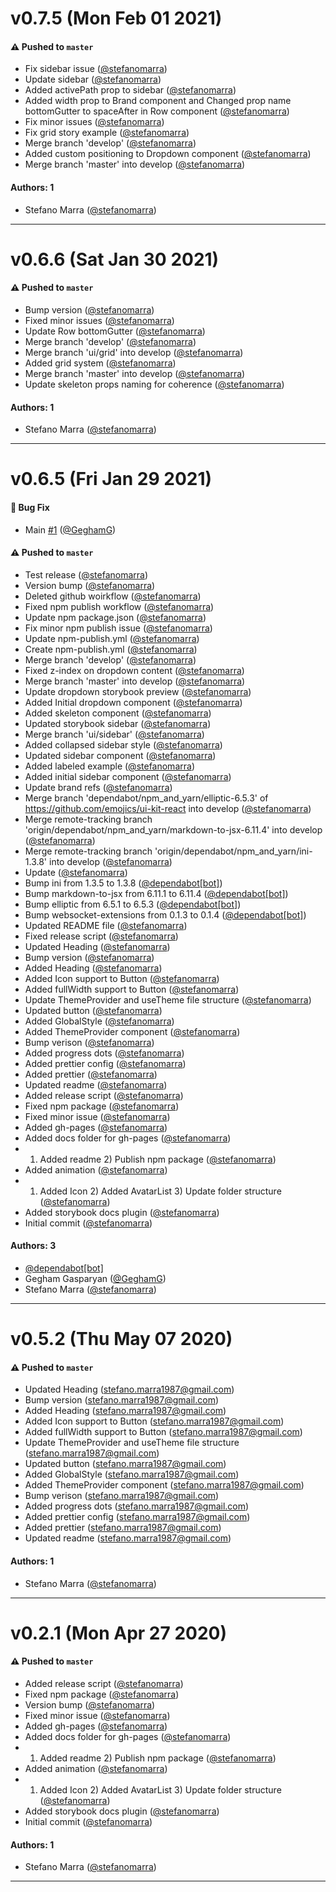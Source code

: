 # v0.7.5 (Mon Feb 01 2021)

#### ⚠️ Pushed to `master`

- Fix sidebar issue ([@stefanomarra](https://github.com/stefanomarra))
- Update sidebar ([@stefanomarra](https://github.com/stefanomarra))
- Added activePath prop to sidebar ([@stefanomarra](https://github.com/stefanomarra))
- Added width prop to Brand component and Changed prop name bottomGutter to spaceAfter in Row component ([@stefanomarra](https://github.com/stefanomarra))
- Fix minor issues ([@stefanomarra](https://github.com/stefanomarra))
- Fix grid story example ([@stefanomarra](https://github.com/stefanomarra))
- Merge branch 'develop' ([@stefanomarra](https://github.com/stefanomarra))
- Added custom positioning to Dropdown component ([@stefanomarra](https://github.com/stefanomarra))
- Merge branch 'master' into develop ([@stefanomarra](https://github.com/stefanomarra))

#### Authors: 1

- Stefano Marra ([@stefanomarra](https://github.com/stefanomarra))

---

# v0.6.6 (Sat Jan 30 2021)

#### ⚠️ Pushed to `master`

- Bump version ([@stefanomarra](https://github.com/stefanomarra))
- Fixed minor issues ([@stefanomarra](https://github.com/stefanomarra))
- Update Row bottomGutter ([@stefanomarra](https://github.com/stefanomarra))
- Merge branch 'develop' ([@stefanomarra](https://github.com/stefanomarra))
- Merge branch 'ui/grid' into develop ([@stefanomarra](https://github.com/stefanomarra))
- Added grid system ([@stefanomarra](https://github.com/stefanomarra))
- Merge branch 'master' into develop ([@stefanomarra](https://github.com/stefanomarra))
- Update skeleton props naming for coherence ([@stefanomarra](https://github.com/stefanomarra))

#### Authors: 1

- Stefano Marra ([@stefanomarra](https://github.com/stefanomarra))

---

# v0.6.5 (Fri Jan 29 2021)

#### 🐛 Bug Fix

- Main [#1](https://github.com/wofh/ui-kit-react/pull/1) ([@GeghamG](https://github.com/GeghamG))

#### ⚠️ Pushed to `master`

- Test release ([@stefanomarra](https://github.com/stefanomarra))
- Version bump ([@stefanomarra](https://github.com/stefanomarra))
- Deleted github woirkflow ([@stefanomarra](https://github.com/stefanomarra))
- Fixed npm publish workflow ([@stefanomarra](https://github.com/stefanomarra))
- Update npm package.json ([@stefanomarra](https://github.com/stefanomarra))
- Fix minor npm publish issue ([@stefanomarra](https://github.com/stefanomarra))
- Update npm-publish.yml ([@stefanomarra](https://github.com/stefanomarra))
- Create npm-publish.yml ([@stefanomarra](https://github.com/stefanomarra))
- Merge branch 'develop' ([@stefanomarra](https://github.com/stefanomarra))
- Fixed z-index on dropdown content ([@stefanomarra](https://github.com/stefanomarra))
- Merge branch 'master' into develop ([@stefanomarra](https://github.com/stefanomarra))
- Update dropdown storybook preview ([@stefanomarra](https://github.com/stefanomarra))
- Added Initial dropdown component ([@stefanomarra](https://github.com/stefanomarra))
- Added skeleton component ([@stefanomarra](https://github.com/stefanomarra))
- Updated storybook sidebar ([@stefanomarra](https://github.com/stefanomarra))
- Merge branch 'ui/sidebar' ([@stefanomarra](https://github.com/stefanomarra))
- Added collapsed sidebar style ([@stefanomarra](https://github.com/stefanomarra))
- Updated sidebar component ([@stefanomarra](https://github.com/stefanomarra))
- Added labeled example ([@stefanomarra](https://github.com/stefanomarra))
- Added initial sidebar component ([@stefanomarra](https://github.com/stefanomarra))
- Update brand refs ([@stefanomarra](https://github.com/stefanomarra))
- Merge branch 'dependabot/npm_and_yarn/elliptic-6.5.3' of https://github.com/emojics/ui-kit-react into develop ([@stefanomarra](https://github.com/stefanomarra))
- Merge remote-tracking branch 'origin/dependabot/npm_and_yarn/markdown-to-jsx-6.11.4' into develop ([@stefanomarra](https://github.com/stefanomarra))
- Merge remote-tracking branch 'origin/dependabot/npm_and_yarn/ini-1.3.8' into develop ([@stefanomarra](https://github.com/stefanomarra))
- Update ([@stefanomarra](https://github.com/stefanomarra))
- Bump ini from 1.3.5 to 1.3.8 ([@dependabot[bot]](https://github.com/dependabot[bot]))
- Bump markdown-to-jsx from 6.11.1 to 6.11.4 ([@dependabot[bot]](https://github.com/dependabot[bot]))
- Bump elliptic from 6.5.1 to 6.5.3 ([@dependabot[bot]](https://github.com/dependabot[bot]))
- Bump websocket-extensions from 0.1.3 to 0.1.4 ([@dependabot[bot]](https://github.com/dependabot[bot]))
- Updated README file ([@stefanomarra](https://github.com/stefanomarra))
- Fixed release script ([@stefanomarra](https://github.com/stefanomarra))
- Updated Heading ([@stefanomarra](https://github.com/stefanomarra))
- Bump version ([@stefanomarra](https://github.com/stefanomarra))
- Added Heading ([@stefanomarra](https://github.com/stefanomarra))
- Added Icon support to Button ([@stefanomarra](https://github.com/stefanomarra))
- Added fullWidth support to Button ([@stefanomarra](https://github.com/stefanomarra))
- Update ThemeProvider and useTheme file structure ([@stefanomarra](https://github.com/stefanomarra))
- Updated button ([@stefanomarra](https://github.com/stefanomarra))
- Added GlobalStyle ([@stefanomarra](https://github.com/stefanomarra))
- Added ThemeProvider component ([@stefanomarra](https://github.com/stefanomarra))
- Bump verison ([@stefanomarra](https://github.com/stefanomarra))
- Added progress dots ([@stefanomarra](https://github.com/stefanomarra))
- Added prettier config ([@stefanomarra](https://github.com/stefanomarra))
- Added prettier ([@stefanomarra](https://github.com/stefanomarra))
- Updated readme ([@stefanomarra](https://github.com/stefanomarra))
- Added release script ([@stefanomarra](https://github.com/stefanomarra))
- Fixed npm package ([@stefanomarra](https://github.com/stefanomarra))
- Fixed minor issue ([@stefanomarra](https://github.com/stefanomarra))
- Added gh-pages ([@stefanomarra](https://github.com/stefanomarra))
- Added docs folder for gh-pages ([@stefanomarra](https://github.com/stefanomarra))
- 1) Added readme 2) Publish npm package ([@stefanomarra](https://github.com/stefanomarra))
- Added animation ([@stefanomarra](https://github.com/stefanomarra))
- 1) Added Icon 2) Added AvatarList 3) Update folder structure ([@stefanomarra](https://github.com/stefanomarra))
- Added storybook docs plugin ([@stefanomarra](https://github.com/stefanomarra))
- Initial commit ([@stefanomarra](https://github.com/stefanomarra))

#### Authors: 3

- [@dependabot[bot]](https://github.com/dependabot[bot])
- Gegham Gasparyan ([@GeghamG](https://github.com/GeghamG))
- Stefano Marra ([@stefanomarra](https://github.com/stefanomarra))

---

# v0.5.2 (Thu May 07 2020)

#### ⚠️ Pushed to `master`

-  Updated Heading (stefano.marra1987@gmail.com)
-  Bump version (stefano.marra1987@gmail.com)
-  Added Heading (stefano.marra1987@gmail.com)
-  Added Icon support to Button (stefano.marra1987@gmail.com)
-  Added fullWidth support to Button (stefano.marra1987@gmail.com)
-  Update ThemeProvider and useTheme file structure (stefano.marra1987@gmail.com)
-  Updated button (stefano.marra1987@gmail.com)
-  Added GlobalStyle (stefano.marra1987@gmail.com)
-  Added ThemeProvider component (stefano.marra1987@gmail.com)
-  Bump verison (stefano.marra1987@gmail.com)
-  Added progress dots (stefano.marra1987@gmail.com)
-  Added prettier config (stefano.marra1987@gmail.com)
-  Added prettier (stefano.marra1987@gmail.com)
-  Updated readme (stefano.marra1987@gmail.com)

#### Authors: 1

-  Stefano Marra ([@stefanomarra](https://github.com/stefanomarra))

---

# v0.2.1 (Mon Apr 27 2020)

#### ⚠️ Pushed to `master`

-  Added release script ([@stefanomarra](https://github.com/stefanomarra))
-  Fixed npm package ([@stefanomarra](https://github.com/stefanomarra))
-  Version bump ([@stefanomarra](https://github.com/stefanomarra))
-  Fixed minor issue ([@stefanomarra](https://github.com/stefanomarra))
-  Added gh-pages ([@stefanomarra](https://github.com/stefanomarra))
-  Added docs folder for gh-pages ([@stefanomarra](https://github.com/stefanomarra))
-  1. Added readme 2) Publish npm package ([@stefanomarra](https://github.com/stefanomarra))
-  Added animation ([@stefanomarra](https://github.com/stefanomarra))
-  1. Added Icon 2) Added AvatarList 3) Update folder structure ([@stefanomarra](https://github.com/stefanomarra))
-  Added storybook docs plugin ([@stefanomarra](https://github.com/stefanomarra))
-  Initial commit ([@stefanomarra](https://github.com/stefanomarra))

#### Authors: 1

-  Stefano Marra ([@stefanomarra](https://github.com/stefanomarra))

---
